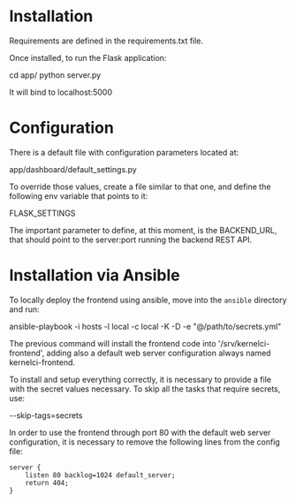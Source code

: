 # Installation

Requirements are defined in the requirements.txt file.

Once installed, to run the Flask application:

  cd app/
  python server.py

It will bind to localhost:5000

# Configuration

There is a default file with configuration parameters located at:

  app/dashboard/default_settings.py

To override those values, create a file similar to that one, and define
the following env variable that points to it:

  FLASK_SETTINGS

The important parameter to define, at this moment, is the BACKEND_URL, that
should point to the server:port running the backend REST API.

# Installation via Ansible

To locally deploy the frontend using ansible, move into the `ansible` directory
and run:

 ansible-playbook -i hosts -l local -c local -K -D -e "@/path/to/secrets.yml"

The previous command will install the frontend code into '/srv/kernelci-frontend',
adding also a default web server configuration always named kernelci-frontend.

To install and setup everything correctly, it is necessary to provide a file
with the secret values necessary. To skip all the tasks that require secrets, use:

 --skip-tags=secrets

In order to use the frontend through port 80 with the default web server
configuration, it is necessary to remove the following lines from the config file:

    server {
        listen 80 backlog=1024 default_server;
        return 404;
    }
